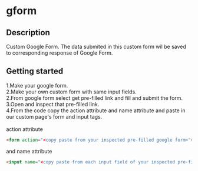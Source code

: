 # gform
## Description
Custom Google Form.
The data submited in this custom form wil be saved to corresponding response of Google Form.
## Getting started
1.Make your google form.<br>
2.Make your own custom form with same input fields.<br>
2.From google form select get pre-filled link and fill and submit the form.<br>
3.Open and inspect that pre-filled link.<br>
4.From the code copy the action attribute and name attribute and paste in our custom page's form and input tags.<br>  
action attribute
```html
<form action="<copy paste from your inspected pre-filled google form>"></form>
```
and name attribute
```html
<input name="<copy paste from each input field of your inspected pre-filled google form>"></input>
```
